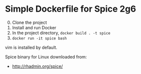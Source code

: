 Simple Dockerfile for Spice 2g6
===============================

0)  Clone the project
1)  Install and run Docker
2)  In the project directory, `docker build . -t spice`
3)  `docker run -it spice bash`

vim is installed by default.

Spice binary for Linux downloaded from:
* http://rhadmin.org/spice/
